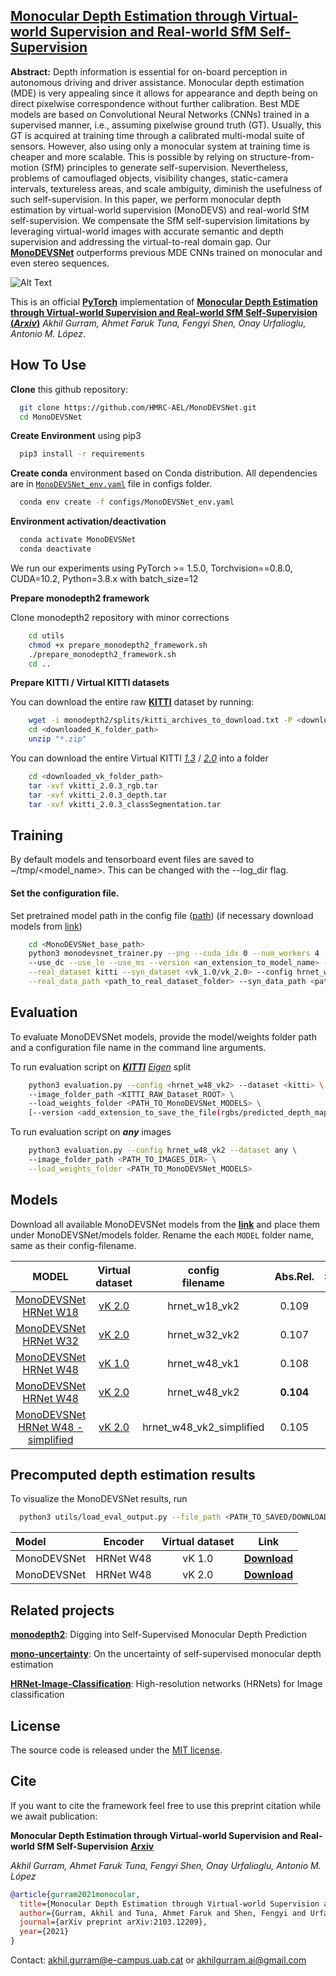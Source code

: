 ## [**Monocular Depth Estimation through Virtual-world Supervision and Real-world SfM Self-Supervision**](https://arxiv.org/abs/2103.12209)
**Abstract:** Depth information is essential for on-board perception in autonomous driving and driver assistance. Monocular depth estimation (MDE) is very appealing since it allows for appearance and depth being on direct pixelwise correspondence without further calibration. Best MDE models are based on Convolutional Neural Networks (CNNs) trained in a supervised manner, i.e., assuming pixelwise ground truth (GT). Usually, this GT is acquired at training time through a calibrated multi-modal suite of sensors. However, also using only a monocular system at training time is cheaper and more scalable. This is possible by relying on structure-from-motion (SfM) principles to generate self-supervision. Nevertheless, problems of camouflaged objects, visibility changes, static-camera intervals, textureless areas, and scale ambiguity, diminish the usefulness of such self-supervision. In this paper, we perform monocular depth estimation by virtual-world supervision (MonoDEVS) and real-world SfM self-supervision. We compensate the SfM self-supervision limitations by leveraging virtual-world images with accurate semantic and depth supervision and addressing the virtual-to-real domain gap. Our [**MonoDEVSNet**](https://arxiv.org/abs/2103.12209) outperforms previous MDE CNNs trained on monocular and even stereo sequences.


![Alt Text](media/figures/monodevsnet_kitti_seq.gif)


This is an official [**PyTorch**](https://pytorch.org/) implementation of [**Monocular Depth Estimation through Virtual-world Supervision and Real-world SfM Self-Supervision (*Arxiv*)**](https://arxiv.org/abs/2103.12209) 
*Akhil Gurram, Ahmet Faruk Tuna, Fengyi Shen, Onay Urfalioglu, Antonio M. López*.


## How To Use
**Clone** this github repository:
```bash
  git clone https://github.com/HMRC-AEL/MonoDEVSNet.git
  cd MonoDEVSNet
```

**Create Environment** using pip3

```bash
  pip3 install -r requirements
```


**Create conda** environment based on Conda distribution. All dependencies are in [`MonoDEVSNet_env.yaml`](configs/MonoDEVSNet_env.yaml) file in configs folder.

```bash
  conda env create -f configs/MonoDEVSNet_env.yaml
```


**Environment activation/deactivation**
```bash
  conda activate MonoDEVSNet
  conda deactivate
```

We run our experiments using PyTorch >= 1.5.0, Torchvision==0.8.0, CUDA=10.2, Python=3.8.x with batch_size=12


**Prepare monodepth2 framework**

Clone monodepth2 repository with minor corrections

```bash
    cd utils
    chmod +x prepare_monodepth2_framework.sh
    ./prepare_monodepth2_framework.sh
    cd ..
```

**Prepare KITTI / Virtual KITTI datasets**

You can download the entire raw [**KITTI**](http://www.cvlibs.net/datasets/kitti/raw_data.php) dataset by running:
```bash
    wget -i monodepth2/splits/kitti_archives_to_download.txt -P <downloaded_K_folder_path/>
    cd <downloaded_K_folder_path>
    unzip "*.zip"
```

You can download the entire Virtual KITTI [*1.3*](https://europe.naverlabs.com/research/computer-vision/proxy-virtual-worlds-vkitti-1/) / [*2.0*](https://europe.naverlabs.com/research/computer-vision/proxy-virtual-worlds-vkitti-2/) into a folder
```bash
    cd <downloaded_vk_folder_path>
    tar -xvf vkitti_2.0.3_rgb.tar
    tar -xvf vkitti_2.0.3_depth.tar
    tar -xvf vkitti_2.0.3_classSegmentation.tar
```


## Training

By default models and tensorboard event files are saved to ~/tmp/<model_name>. This can be changed with the --log_dir flag.

#### Set the configuration file. 

Set pretrained model path in the config file ([path](configs/hrnet_w48_vk2.yaml)) (if necessary download models from [link](https://github.com/HRNet/HRNet-Image-Classification))

```bash
    cd <MonoDEVSNet_base_path>
    python3 monodevsnet_trainer.py --png --cuda_idx 0 --num_workers 4 --batch_size 10 --height 192 --width 640 \  
    --use_dc --use_le --use_ms --version <an_extension_to_model_name> --num_epochs 200 --max_depth 80. \
    --real_dataset kitti --syn_dataset <vk_1.0/vk_2.0> --config hrnet_w<18/32/48>_vk<1/2> \
    --real_data_path <path_to_real_dataset_folder> --syn_data_path <path_to_synthetic_dataset_folder>
```


## Evaluation

To evaluate MonoDEVSNet models, provide the model/weights folder path and a configuration file name in the command line arguments.

To run evaluation script on [***KITTI***](http://www.cvlibs.net/datasets/kitti/raw_data.php) [*Eigen*](splits/eigen/test_files.txt) split
```bash
    python3 evaluation.py --config <hrnet_w48_vk2> --dataset <kitti> \ 
    --image_folder_path <KITTI_RAW_Dataset_ROOT> \ 
    --load_weights_folder <PATH_TO_MonoDEVSNet_MODELS> \    
    [--version <add_extension_to_save_the_file(rgbs/predicted_depth_maps)>](optional)
```

To run evaluation script on ***any*** images 
```bash
    python3 evaluation.py --config hrnet_w48_vk2 --dataset any \ 
    --image_folder_path <PATH_TO_IMAGES_DIR> \
    --load_weights_folder <PATH_TO_MonoDEVSNet_MODELS>
```

## Models
Download all available MonoDEVSNet models from the [**link**](https://drive.google.com/drive/folders/1_Zbk6AjOcJ34ERlB8mpu5xT84ptbd1Iz?usp=sharing) and place them under MonoDEVSNet/models folder. Rename the each `MODEL` folder name, same as their config-filename.

| MODEL | Virtual dataset | config <br> filename | Abs.Rel. | Sqr.Rel | RMSE | d < 1.25 |
| :---: | :---: | :---: | :---: |  :---: |  :---: |  :---: |
| [MonoDEVSNet HRNet W18](https://drive.google.com/drive/folders/1gvwhFKDLY1I3-V19yCCRfgsIGLxOg4rn?usp=sharing) | [vK 2.0](https://europe.naverlabs.com/research/computer-vision/proxy-virtual-worlds-vkitti-2/) | hrnet_w18_vk2 | 0.109 | 0.773 | 4.524 | 0.871 |
| [MonoDEVSNet HRNet W32](https://drive.google.com/drive/folders/1HMXBew30d4QUgagDQXEPu3lH14kxSVRz?usp=sharing) | [vK 2.0](https://europe.naverlabs.com/research/computer-vision/proxy-virtual-worlds-vkitti-2/) | hrnet_w32_vk2  | 0.107 | 0.754 | 4.510 | 0.875 |
| [MonoDEVSNet HRNet W48](https://drive.google.com/drive/folders/1rt0A-GqGoSnSR2YkpLRySo03I7FGKW_4?usp=sharing) | [vK 1.0](https://europe.naverlabs.com/research/computer-vision/proxy-virtual-worlds-vkitti-1/) | hrnet_w48_vk1  | 0.108 | 0.775 | 4.464 | 0.875 | 
| [MonoDEVSNet HRNet W48](https://drive.google.com/drive/folders/1-Ufc4ChU9LrTtlurq61A-N6B-KP2Nc_R?usp=sharing) | [vK 2.0](https://europe.naverlabs.com/research/computer-vision/proxy-virtual-worlds-vkitti-2/) | hrnet_w48_vk2 | **0.104** | **0.721** | **4.396** | **0.880** |
| [MonoDEVSNet HRNet W48 - simplified](https://drive.google.com/drive/folders/1VgeqWoYFQckxEjeME7TMwLXtBXsq1IFe?usp=sharing) | [vK 2.0](https://europe.naverlabs.com/research/computer-vision/proxy-virtual-worlds-vkitti-2/) | hrnet_w48_vk2_simplified | 0.105 | 0.736 | 4.471 | 0.875 |


## Precomputed depth estimation results

To visualize the MonoDEVSNet results, run 

```bash
  python3 utils/load_eval_output.py --file_path <PATH_TO_SAVED/DOWNLOADED_FILE>
``` 

| Model | Encoder | Virtual dataset | Link |
| :--- | :---: | :---: | :---: |
| MonoDEVSNet | HRNet W48 | vK 1.0 | [**Download**](https://drive.google.com/file/d/1MpCXKVih-LKFVtQ0Nm4CR53sJpk0T5Ah/view?usp=sharing)
| MonoDEVSNet | HRNet W48 | vK 2.0 | [**Download**](https://drive.google.com/file/d/1DLLyaHVdsmifyFGatzpU4vIvu-CcfR2I/view?usp=sharing)

## Related projects

[**monodepth2**](https://github.com/nianticlabs/monodepth2): Digging into Self-Supervised Monocular Depth Prediction

[**mono-uncertainty**](https://github.com/mattpoggi/mono-uncertainty): On the uncertainty of
self-supervised monocular depth estimation

[**HRNet-Image-Classification**](https://github.com/HRNet/HRNet-Image-Classification): High-resolution networks (HRNets) for Image classification

## License
The source code is released under the [MIT license](LICENSE.md).

## Cite
If you want to cite the framework feel free to use this preprint citation while we await publication:

**Monocular Depth Estimation through Virtual-world Supervision and Real-world SfM Self-Supervision** [**Arxiv**](https://arxiv.org/abs/2103.12209)

*Akhil Gurram, Ahmet Faruk Tuna, Fengyi Shen, Onay Urfalioglu, Antonio M. López*

```bibtex
@article{gurram2021monocular,
  title={Monocular Depth Estimation through Virtual-world Supervision and Real-world SfM Self-Supervision},
  author={Gurram, Akhil and Tuna, Ahmet Faruk and Shen, Fengyi and Urfalioglu, Onay and L{\'o}pez, Antonio M},
  journal={arXiv preprint arXiv:2103.12209},
  year={2021}
}
```

Contact: akhil.gurram@e-campus.uab.cat or akhilgurram.ai@gmail.com
